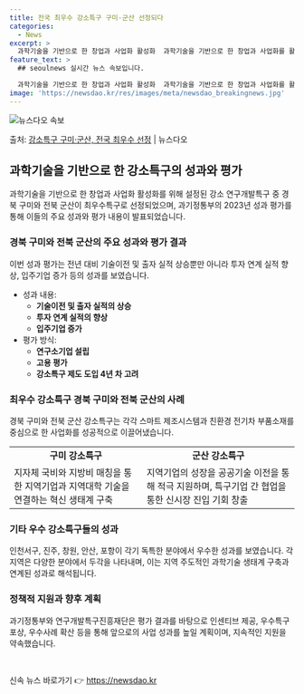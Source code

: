 ```yaml
---
title: 전국 최우수 강소특구 구미·군산 선정되다
categories:
  - News
excerpt: >
  과학기술을 기반으로 한 창업과 사업화 활성화  과학기술을 기반으로 한 창업과 사업화를 활성화시키기 위해 지정…
feature_text: >
  ## seoulnews 실시간 뉴스 속보입니다.

  과학기술을 기반으로 한 창업과 사업화 활성화  과학기술을 기반으로 한 창업과 사업화를 활성화시키기 위해 지정…
image: 'https://newsdao.kr/res/images/meta/newsdao_breakingnews.jpg'
---
```


![뉴스다오 속보](https://newsdao.kr/res/images/meta/newsdao_breakingnews.jpg)

<p>출처: <a href="https://newsdao.kr/4496" rel="dofollow">강소특구 구미·군산, 전국 최우수 선정</a> | 뉴스다오</p>

<h2 data-ke-size="size26">과학기술을 기반으로 한 강소특구의 성과와 평가</h2>
과학기술을 기반으로 한 창업과 사업화 활성화를 위해 설정된 강소 연구개발특구 중 경북 구미와 전북 군산이 최우수특구로 선정되었으며, 과기정통부의 2023년 성과 평가를 통해 이들의 주요 성과와 평가 내용이 발표되었습니다. 

<h3>경북 구미와 전북 군산의 주요 성과와 평가 결과</h3>
<p data-ke-size="size16">이번 성과 평가는 전년 대비 기술이전 및 출자 실적 상승뿐만 아니라 투자 연계 실적 향상, 입주기업 증가 등의 성과를 보였습니다.</p>
<ul>
<li>성과 내용:
   <ul>
      <li><b>기술이전 및 출자 실적의 상승</b></li>
      <li><b>투자 연계 실적의 향상</b></li>
      <li><b>입주기업 증가</b></li>
   </ul>
</li>
<li>평가 방식:
   <ul>
      <li><b>연구소기업 설립</b></li>
      <li><b>고용 평가</b></li>
      <li><b>강소특구 제도 도입 4년 차 고려</b></li>
   </ul>
</li>
</ul>

<h3>최우수 강소특구 경북 구미와 전북 군산의 사례</h3>
<p data-ke-size="size16">경북 구미와 전북 군산 강소특구는 각각 스마트 제조시스템과 친환경 전기차 부품소재를 중심으로 한 사업화를 성공적으로 이끌어냈습니다.</p>
<table>
   <tr>
      <td style="text-align: center; height: 17px;"><b>구미 강소특구</b></td>
      <td style="text-align: center; height: 17px;"><b>군산 강소특구</b></td>
   </tr>
   <tr>
      <td>지자체 국비와 지방비 매칭을 통한 지역기업과 지역대학 기술을 연결하는 혁신 생태계 구축</td>
      <td>지역기업의 성장을 공공기술 이전을 통해 적극 지원하며, 특구기업 간 협업을 통한 신시장 진입 기회 창출</td>
   </tr>
</table>

<h3>기타 우수 강소특구들의 성과</h3>
<p data-ke-size="size16">인천서구, 진주, 창원, 안산, 포항이 각기 독특한 분야에서 우수한 성과를 보였습니다. 각 지역은 다양한 분야에서 두각을 나타내며, 이는 지역 주도적인 과학기술 생태계 구축과 연계된 성과로 해석됩니다.</p>

<h3>정책적 지원과 향후 계획</h3>
<p data-ke-size="size16">과기정통부와 연구개발특구진흥재단은 평가 결과를 바탕으로 인센티브 제공, 우수특구 포상, 우수사례 확산 등을 통해 앞으로의 사업 성과를 높일 계획이며, 지속적인 지원을 약속했습니다.</p>

<p data-ke-size="size16">&nbsp;</p> 

신속 뉴스 바로가기 👉 <a href="https://newsdao.kr" rel="dofollow">https://newsdao.kr</a>


